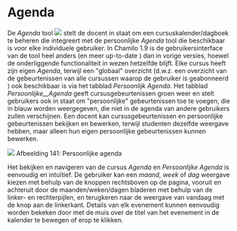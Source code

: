 # Agenda

De _Agenda_ tool ![](../../.gitbook/assets/graphics261.png) stelt de docent in staat om een cursuskalender/dagboek te beheren die integreert met de persoonlijke _Agenda_ tool die beschikbaar is voor elke individuele gebruiker. In Chamilo 1.9 is de gebruikersinterface van de tool heel anders \(en meer up-to-date \) dan in vorige versies, hoewel de onderliggende functionaliteit in wezen hetzelfde blijft. Elke cursus heeft zijn eigen _Agenda_, terwijl een "globaal" overzicht \(d.w.z. een overzicht van de gebeurtenissen van alle cursussen waarop de gebruiker is geabonneerd \) ook beschikbaar is via het tabblad _Persoonlijk_ _Agenda_. Het tabblad _Persoonlijke\_\_Agenda_ geeft cursusgebeurtenissen groen weer en stelt gebruikers ook in staat om "persoonlijke" gebeurtenissen toe te voegen, die in blauw worden weergegeven, die niet in de agenda van andere gebruikers zullen verschijnen. Een docent kan cursusgebeurtenissen en persoonlijke gebeurtenissen bekijken en bewerken, terwijl studenten dezelfde weergave hebben, maar alleen hun eigen persoonlijke gebeurtenissen kunnen bewerken.

![](../../.gitbook/assets/images187%20%281%29.png)
Afbeelding 141: Persoonlijke agenda

Het bekijken en navigeren van de cursus _Agenda_ en _Persoonlijke Agenda_ is eenvoudig en intuïtief. De gebruiker kan een _maand, week_ of _dag_ weergave kiezen met behulp van de knoppen rechtsboven op de pagina, vooruit en achteruit door de maanden/weken/dagen bladeren met behulp van de linker- en rechterpijlen, en terugkeren naar de weergave van vandaag met de knop aan de linkerkant. Details van elk evenement kunnen eenvoudig worden bekeken door met de muis over de titel van het evenement in de kalender te bewegen of erop te klikken.

